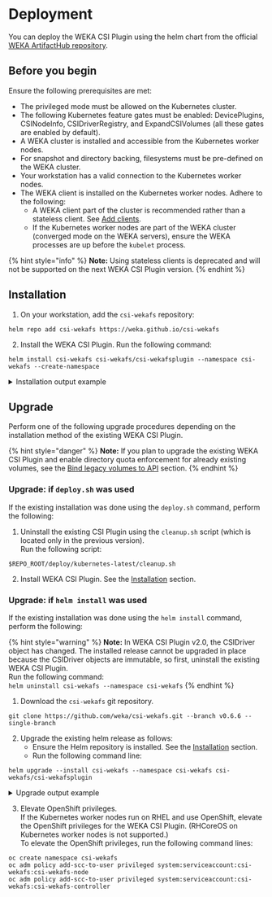 # Deployment

You can deploy the WEKA CSI Plugin using the helm chart from the official [WEKA ArtifactHub repository](https://artifacthub.io/packages/helm/csi-wekafs/csi-wekafsplugin).

## Before you begin

Ensure the following prerequisites are met:

* The privileged mode must be allowed on the Kubernetes cluster.
* The following Kubernetes feature gates must be enabled: DevicePlugins, CSINodeInfo, CSIDriverRegistry, and ExpandCSIVolumes (all these gates are enabled by default).
* A WEKA cluster is installed and accessible from the Kubernetes worker nodes.
* For snapshot and directory backing, filesystems must be pre-defined on the WEKA cluster.
* Your workstation has a valid connection to the Kubernetes worker nodes.
* The WEKA client is installed on the Kubernetes worker nodes. Adhere to the following:
  * A WEKA client part of the cluster is recommended rather than a stateless client. See [Add clients](../../install/bare-metal/adding-clients-bare-metal.md).
  * If the Kubernetes worker nodes are part of the WEKA cluster (converged mode on the WEKA servers), ensure the WEKA processes are up before the `kubelet` process.

{% hint style="info" %}
**Note:** Using stateless clients is deprecated and will not be supported on the next WEKA CSI Plugin version.
{% endhint %}

## Installation

1. On your workstation, add the `csi-wekafs` repository:

```
helm repo add csi-wekafs https://weka.github.io/csi-wekafs

```

2. Install the WEKA CSI Plugin. Run the following command:

```
helm install csi-wekafs csi-wekafs/csi-wekafsplugin --namespace csi-wekafs --create-namespace

```

<details>

<summary>Installation output example</summary>

Once the installation completes successfully, the following output is displayed:

```
NAME: csi-wekafsplugin-nutktxdmzg
LAST DEPLOYED: Mon May 29 08:36:19 2023
NAMESPACE: csi-wekafsplugin-nutktxdmzg
STATUS: deployed
REVISION: 1
TEST SUITE: None
NOTES:
Thank you for installing csi-wekafsplugin.

Your release is named csi-wekafsplugin-nutktxdmzg.
The release is installed in namespace csi-wekafsplugin-nutktxdmzg

To learn more about the release, try:

  $ helm status -n csi-wekafsplugin-nutktxdmzg csi-wekafsplugin-nutktxdmzg
  $ helm get all -n csi-wekafsplugin-nutktxdmzg csi-wekafsplugin-nutktxdmzg

Official Weka CSI Plugin documentation can be found here: https://docs.weka.io/appendix/weka-csi-plugin

Examples on how to configure a storage class and start using the driver are here:
https://github.com/weka/csi-wekafs/tree/master/examples

-------------------------------------------------- NOTICE --------------------------------------------------
| THIS VERSION INTRODUCES SUPPORT FOR ADDITIONAL VOLUME TYPES, AS WELL AS SNAPSHOT AND VOLUME CLONING CAPS |
| TO BETTER UNDERSTAND DIFFERENT TYPES OF VOLUMES AND THEIR IMPLICATIONS, REFER TO THE DOCUMENTATION ABOVE |
| ALSO, IT IS RECOMMENDED TO CAREFULLY GO OVER NEW CONFIGURATION PARAMETERS AND ITS MEANINGS, AS BEHAVIOR  |
| OF THE PLUGIN AND ITS REPORTED CAPABILITIES LARGELY DEPEND ON THE CONFIGURATION AND WEKA CLUSTER VERSION |
------------------------------------------------------------------------------------------------------------

-------------------------------------------------- WARNING -------------------------------------------------
|  SUPPORT OF LEGACY VOLUMES WITHOUT API BINDING WILL BE REMOVED IN NEXT MAJOR RELEASE OF WEKA CSI PLUGIN. |
|  NEW FEATURES RELY ON API CONNECTIVITY TO WEKA CLUSTER AND WILL NOT BE SUPPORTED ON API-UNBOUND VOLUMES. |
|  PLEASE MAKE SURE TO MIGRATE ALL EXISTING VOLUMES TO API-BASED SCHEME PRIOR TO NEXT VERSION UPGRADE.     |
------------------------------------------------------------------------------------------------------------

```

</details>

## Upgrade

Perform one of the following upgrade procedures depending on the installation method of the existing WEKA CSI Plugin.

{% hint style="danger" %}
**Note:** If you plan to upgrade the existing WEKA CSI Plugin and enable directory quota enforcement for already existing volumes, see the [Bind legacy volumes to API](upgrade-legacy-persistent-volumes-for-capacity-enforcement.md#bind-legacy-volumes-to-api) section.
{% endhint %}

### Upgrade: if `deploy.sh` was used&#x20;

If the existing installation was done using the `deploy.sh` command, perform the following:

1. Uninstall the existing CSI Plugin using the `cleanup.sh` script (which is located only in the previous version).\
   Run the following script:

```
$REPO_ROOT/deploy/kubernetes-latest/cleanup.sh
```

2. Install WEKA CSI Plugin. See the [Installation](deployment.md#installation) section.

### Upgrade: if `helm install` was used &#x20;

If the existing installation was done using the `helm install` command, perform the following:

{% hint style="warning" %}
**Note:** In WEKA CSI Plugin v2.0, the CSIDriver object has changed. The installed release cannot be upgraded in place because the CSIDriver objects are immutable, so first, uninstall the existing WEKA CSI Plugin. \
Run the following command:\
`helm uninstall csi-wekafs --namespace csi-wekafs`
{% endhint %}

1. Download the `csi-wekafs` git repository.

```
git clone https://github.com/weka/csi-wekafs.git --branch v0.6.6 --single-branch
```

2. Upgrade the existing helm release as follows:
   * Ensure the Helm repository is installed. See the [Installation](deployment.md#installation) section.
   * Run the following command line:

```
helm upgrade --install csi-wekafs --namespace csi-wekafs csi-wekafs/csi-wekafsplugin

```

<details>

<summary>Upgrade output example</summary>

Once the upgrade completes successfully, the following output is displayed:

```
Release "csi-wekafs" has been upgraded. Happy Helming!
NAME: csi-wekafs
LAST DEPLOYED: Tue Nov  2 15:39:01 2021
NAMESPACE: csi-wekafs
STATUS: deployed
REVISION: 10
TEST SUITE: None
NOTES:
Thank you for installing csi-wekafsplugin.

Your release is named csi-wekafs.

To learn more about the release, try:

  $ helm status csi-wekafs
  $ helm get all csi-wekafs

Official Weka CSI Plugin documentation can be found here: https://docs.weka.io/appendix/weka-csi-plugin

```

</details>

3. Elevate OpenShift privileges.\
   If the Kubernetes worker nodes run on RHEL and use OpenShift, elevate the OpenShift privileges for the WEKA CSI Plugin. (RHCoreOS on Kubernetes worker nodes is not supported.)\
   To elevate the OpenShift privileges, run the following command lines:

```
oc create namespace csi-wekafs
oc adm policy add-scc-to-user privileged system:serviceaccount:csi-wekafs:csi-wekafs-node
oc adm policy add-scc-to-user privileged system:serviceaccount:csi-wekafs:csi-wekafs-controller

```
